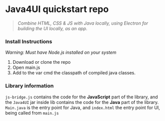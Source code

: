 # Java4UI quickstart repo
> *Combine HTML, CSS & JS with Java locally, using Electron for building the UI locally, as an app.*

### Install Instructions
*Warning: Must have Node.js installed on your system*
1. Download or clone the repo
2. Open main.js
3. Add to the var cmd the classpath of compiled java classes.

### Library information
```js-bridge.js``` contains the code for the **JavaScript** part of the library, and the ```Java4UI``` jar inside lib contains the code for the **Java** part of the library. <br>
```Main.java``` is the entry point for Java, and ```index.html``` the entry point for UI, being called from ```main.js```
